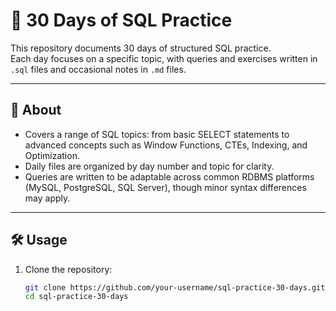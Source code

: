# 📘 30 Days of SQL Practice

This repository documents 30 days of structured SQL practice.  
Each day focuses on a specific topic, with queries and exercises written in `.sql` files and occasional notes in `.md` files.  

---

## 📌 About

- Covers a range of SQL topics: from basic SELECT statements to advanced concepts such as Window Functions, CTEs, Indexing, and Optimization.  
- Daily files are organized by day number and topic for clarity.  
- Queries are written to be adaptable across common RDBMS platforms (MySQL, PostgreSQL, SQL Server), though minor syntax differences may apply.  

---

## 🛠 Usage

1. Clone the repository:
   ```bash
   git clone https://github.com/your-username/sql-practice-30-days.git
   cd sql-practice-30-days

